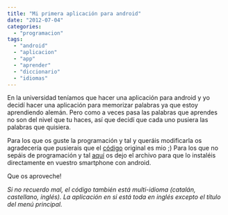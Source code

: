 ```yaml
---
title: "Mi primera aplicación para android"
date: "2012-07-04"
categories: 
  - "programacion"
tags: 
  - "android"
  - "aplicacion"
  - "app"
  - "aprender"
  - "diccionario"
  - "idiomas"
---
```


En la universidad teníamos que hacer una aplicación para android y yo decidí hacer una aplicación para memorizar palabras ya que estoy aprendiendo alemán. Pero como a veces pasa las palabras que aprendes no son del nivel que tu haces, así que decidí que cada uno pusiera las palabras que quisiera.

Para los que os guste la programación y tal y queráis modificarla os agradecería que pusierais que el [código](http://rocreguant.com/wp-content/uploads/propio/practica.zip) original es mio ;) Para los que no sepáis de programación y tal [aquí](http://rocreguant.com/wp-content/uploads/propio/practica.apk) os dejo el archivo para que lo instaléis directamente en vuestro smartphone con android.

Que os aproveche!

_Si no recuerdo mal, el código también está multi-idioma (catalán, castellano, inglés). La aplicación en si está toda en inglés excepto el título del menú principal._
